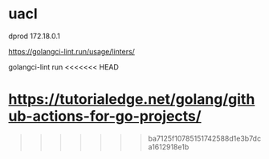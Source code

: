 # uacl

dprod 172.18.0.1

https://golangci-lint.run/usage/linters/

golangci-lint run
<<<<<<< HEAD

https://tutorialedge.net/golang/github-actions-for-go-projects/
=======
>>>>>>> ba7125f10785151742588d1e3b7dca1612918e1b
